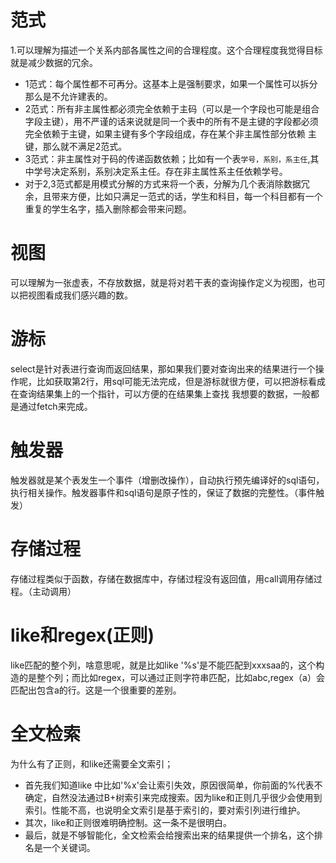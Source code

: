 # 范式  
1.可以理解为描述一个关系内部各属性之间的合理程度。这个合理程度我觉得目标就是减少数据的冗余。
- 1范式：每个属性都不可再分。这基本上是强制要求，如果一个属性可以拆分那么是不允许建表的。
- 2范式：所有非主属性都必须完全依赖于主码（可以是一个字段也可能是组合字段主键），用不严谨的话来说就是同一个表中的所有不是主键的字段都必须完全依赖于主键，如果主键有多个字段组成，存在某个非主属性部分依赖
主键，那么就不满足2范式。
- 3范式：非主属性对于码的传递函数依赖；比如有一个表`学号，系别，系主任`,其中学号决定系别，系别决定系主任。存在非主属性系主任依赖学号。
- 对于2,3范式都是用模式分解的方式来将一个表，分解为几个表消除数据冗余，且带来方便，比如只满足一范式的话，学生和科目，每一个科目都有一个重复的学生名字，插入删除都会带来问题。  
# 视图  
可以理解为一张虚表，不存放数据，就是将对若干表的查询操作定义为视图，也可以把视图看成我们感兴趣的数。
# 游标  
select是针对表进行查询而返回结果，那如果我们要对查询出来的结果进行一个操作呢，比如获取第2行，用sql可能无法完成，但是游标就很方便，可以把游标看成在查询结果集上的一个指针，可以方便的在结果集上查找
我想要的数据，一般都是通过fetch来完成。

# 触发器 
触发器就是某个表发生一个事件（增删改操作），自动执行预先编译好的sql语句，执行相关操作。触发器事件和sql语句是原子性的，保证了数据的完整性。（事件触发）

# 存储过程  
存储过程类似于函数，存储在数据库中，存储过程没有返回值，用call调用存储过程。（主动调用）  

# like和regex(正则)  
like匹配的整个列，啥意思呢，就是比如like '%s'是不能匹配到xxxsaa的，这个构造的是整个列；而比如regex，可以通过正则字符串匹配，比如abc,regex（a）会匹配出包含a的行。这是一个很重要的差别。


# 全文检索  
为什么有了正则，和like还需要全文索引；
- 首先我们知道like 中比如'%x'会让索引失效，原因很简单，你前面的%代表不确定，自然没法通过B+树索引来完成搜索。因为like和正则几乎很少会使用到索引。性能不高，也说明全文索引是基于索引的，要对索引列进行维护。
- 其次，like和正则很难明确控制。这一条不是很明白。
- 最后，就是不够智能化，全文检索会给搜索出来的结果提供一个排名，这个排名是一个关键词。
